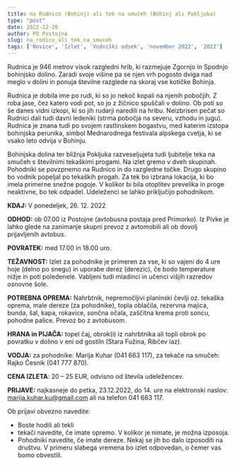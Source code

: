 ```yaml
---
title: na Rudnico (Bohinj) ali tek na smučeh (Bohinj ali Pokljuka)
type: "post"
date: 2022-12-20
author: PD Postojna
slug: na_rodico_ali_tek_na_smuceh
tags: ['Novice', 'Izlet', 'Vodniški odsek', 'november 2022', '2022']
---
```


Rudnica je 946 metrov visok razgledni hrib, ki razmejuje Zgornjo in Spodnjo bohinjsko dolino. Zaradi svoje višine pa se njen vrh pogosto dviga nad meglo v dolini in ponuja številne razglede na skoraj vse kotičke Bohinja.

Rudnica je dobila ime po rudi, ki so jo nekoč kopali na njenih pobočjih. Z roba jase, čez katero vodi pot, so jo z žičnico spuščali v dolino. Ob poti so še danes vidni izkopi, ki so jih rudarji naredili na hribu. Neizbrisen pečat so Rudnici dali tudi davni ledeniki (strma pobočja na severu, vzhodu in jugu). Rudnica je znana tudi po svojem rastlinskem bogastvu, med katerim izstopa bohinjska perunika, simbol Mednarodnega festivala alpskega cvetja, ki se vsako leto odvija v Bohinju.

Bohinjska dolina ter bližnja Pokljuka razveseljujeta tudi ljubitelje teka na smučeh s številnimi tekaškimi progami.
Na izlet gremo v dveh skupinah. Pohodniki se povzpnemo na Rudnico in do razgledne točke. Drugo skupino bo vodnik popeljal po tekaških progah. Za tek bo izbrana lokacija, ki bo imela primerne snežne pogoje. V kolikor bi bila otoplitev prevelika in proge neaktivne, bo tek odpadel. Udeleženci se lahko priključijo pohodnikom.

**KDAJ:** V ponedeljek, 26. 12. 2022

**ODHOD:** ob 07.00 iz Postojne (avtobusna postaja pred Primorko). Iz Pivke je lahko glede na zanimanje skupni prevoz z avtomobili ali ob dovolj prijavljenih avtobus.

**POVRATEK:** med 17.00 in 18.00 uro.

**TEŽAVNOST:** Izlet za pohodnike je primeren za vse, ki so vajeni do 4 ure hoje (delno po snegu) in uporabe derez (derezic), če bodo temperature nižje in poti poledenele. Vabljeni tudi mladinci in učenci višjih razredov osnovne šole.

**POTREBNA OPREMA:** Nahrbtnik, nepremočljivi planinski čevlji oz. tekaška oprema, male dereze (za pohodnike), topla oblačila, rezervna majica, bunda, šal, kapa, rokavice, sončna očala, zaščitna krema proti soncu, pohodne palice. Prevoz bo z avtobusom.

**HRANA in PIJAČA:** topel čaj, obrok(i) iz nahrbtnika ali topli obrok po povratku v dolino v eni od gostiln (Stara Fužina, Ribčev laz).

**VODJA:** za pohodnike: Marija Kuhar (041 663 117), za tekače na smučeh: Rajko Česnik (041 777 870).

**CENA IZLETA**: 20 – 25 EUR, odvisno od števila udeležencev.

**PRIJAVE:** najkasneje do petka, 23.12.2022, do 14. ure na elektronski naslov: marija.kuhar.ku@gmail.com ali na telefon 041 663 117.

Ob prijavi obvezno navedite:

- Boste hodili ali tekli
- tekači navedite, če imate opremo. V kolikor je nimate, je možna izposoja.
- Pohodniki navedite, če imate dereze. Nekaj se jih bo dalo izposoditi na društvu.
V primeru slabega vremena bo izlet odpovedan, o čemer vas bomo obvestili.
